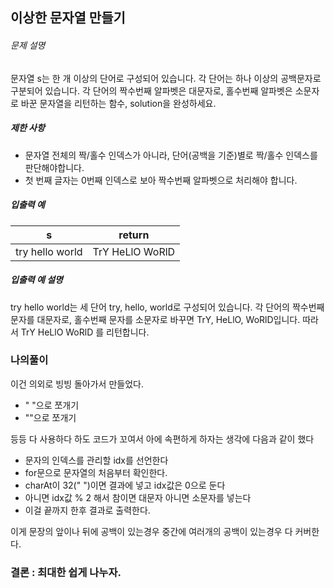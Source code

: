 ## 이상한 문자열 만들기

###### 문제 설명

문자열 s는 한 개 이상의 단어로 구성되어 있습니다. 각 단어는 하나 이상의 공백문자로 구분되어 있습니다. 각 단어의 짝수번째 알파벳은 대문자로, 홀수번째 알파벳은 소문자로 바꾼 문자열을 리턴하는 함수, solution을 완성하세요.

##### 제한 사항

- 문자열 전체의 짝/홀수 인덱스가 아니라, 단어(공백을 기준)별로 짝/홀수 인덱스를 판단해야합니다.
- 첫 번째 글자는 0번째 인덱스로 보아 짝수번째 알파벳으로 처리해야 합니다.

##### 입출력 예

| s               | return          |
| --------------- | --------------- |
| try hello world | TrY HeLlO WoRlD |

##### 입출력 예 설명

try hello world는 세 단어 try, hello, world로 구성되어 있습니다. 각 단어의 짝수번째 문자를 대문자로, 홀수번째 문자를 소문자로 바꾸면 TrY, HeLlO, WoRlD입니다. 따라서 TrY HeLlO WoRlD 를 리턴합니다.

### 나의풀이

이건 의외로 빙빙 돌아가서 만들었다.

- " "으로 쪼개기
- ""으로 쪼개기

등등 다 사용하다 하도 코드가 꼬여서 아에 속편하게 하자는 생각에 다음과 같이 했다

- 문자의 인덱스를 관리할 idx를 선언한다
- for문으로 문자열의 처음부터 확인한다.
- charAt이 32(" ")이면 결과에 넣고 idx값은 0으로 둔다
- 아니면 idx값 % 2 해서 참이면 대문자 아니면 소문자를 넣는다
- 이걸 끝까지 한후 결과로 출력한다.

이게 문장의 앞이나 뒤에 공백이 있는경우 중간에 여러개의 공백이 있는경우 다 커버한다.

### 결론 : 최대한 쉽게 나누자.